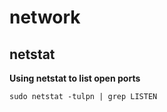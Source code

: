 # network

## netstat

**Using netstat to list open ports**
```
sudo netstat -tulpn | grep LISTEN
```
